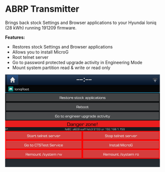 # ABRP Transmitter
Brings back stock Settings and Browser applications to your Hyundai Ioniq (28 kWh) running 191209 firmware. <br />

**Features:<br  />**
* Restores stock Settings and Browser applications
* Allows you to install MicroG<br  />
* Root telnet server
* Go to password protected upgrade activity in Engineering Mode
* Mount system partition read & write or read only

![Screenshot](doc/device-2020-05-03-162833.png)